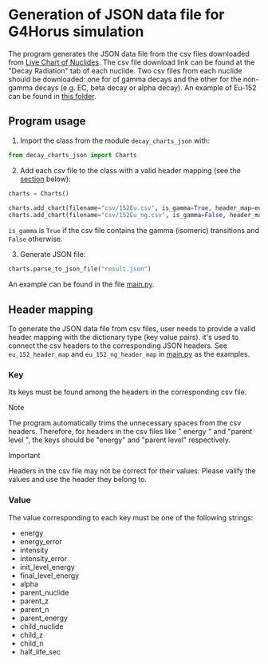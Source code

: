 # Generation of JSON data file for G4Horus simulation

The program generates the JSON data file from the csv files downloaded from [Live Chart of Nuclides](https://www-nds.iaea.org/relnsd/vcharthtml/VChartHTML.html). The csv file download link can be found at the "Decay Radiation" tab of each nuclide. Two csv files from each nuclide should be downloaded: one for of gamma decays and the other for the non-gamma decays (e.g. EC, beta decay or alpha decay).
An example of Eu-152 can be found in [this folder](./csv).

## Program usage
1. Import the class from the module `decay_charts_json` with:
```python
from decay_charts_json import Charts
```

2. Add each csv file to the class with a valid header mapping (see the [section](#header-mapping) below):
```python
charts = Charts()

charts.add_chart(filename="csv/152Eu.csv", is_gamma=True, header_map=eu_152_header_map)
charts.add_chart(filename="csv/152Eu_ng.csv", is_gamma=False, header_map=eu_152_ng_header_map)
```
`is_gamma` is `True` if the csv file contains the gamma (isomeric) transitions and `False` otherwise.

3. Generate JSON file:
```python
charts.parse_to_json_file("result.json")
```
An example can be found in the file [main.py](./main.py).

## Header mapping
To generate the JSON data file from csv files, user needs to provide a valid header mapping with the dictionary type (key value pairs). it's used to connect the csv headers to the corresponding JSON headers. See `eu_152_header_map` and `eu_152_ng_header_map` in [main.py](./main.py) as the examples.

### Key
Its keys must be found among the headers in the corresponding csv file.
> [!NOTE]
> The program automatically trims the unnecessary spaces from the csv headers. Therefore, for headers in the csv files like " energy " and "parent  level ", the keys should be "energy" and "parent level" respectively.

> [!IMPORTANT]
> Headers in the csv file may not be correct for their values. Please valify the values and use the header they belong to.

### Value
The value corresponding to each key must be one of the following strings:
* energy
* energy_error
* intensity
* intensity_error
* init_level_energy
* final_level_energy
* alpha
* parent_nuclide
* parent_z
* parent_n
* parent_energy
* child_nuclide
* child_z
* child_n
* half_life_sec
